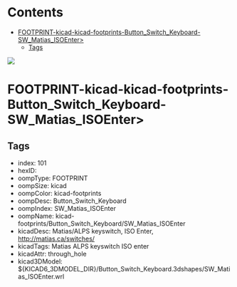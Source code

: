 



Contents
========

* [FOOTPRINT-kicad-kicad-footprints-Button_Switch_Keyboard-SW_Matias_ISOEnter>](#footprint-kicad-kicad-footprints-button_switch_keyboard-sw_matias_isoenter)
	* [Tags](#tags)
  
![][im]
# FOOTPRINT-kicad-kicad-footprints-Button_Switch_Keyboard-SW_Matias_ISOEnter>

## Tags

- index: 101
- hexID: 
- oompType: FOOTPRINT
- oompSize: kicad
- oompColor: kicad-footprints
- oompDesc: Button_Switch_Keyboard
- oompIndex: SW_Matias_ISOEnter
- oompName: kicad-footprints/Button_Switch_Keyboard/SW_Matias_ISOEnter
- kicadDesc: Matias/ALPS keyswitch, ISO Enter, http://matias.ca/switches/
- kicadTags: Matias ALPS keyswitch ISO enter
- kicadAttr: through_hole
- kicad3DModel: ${KICAD6_3DMODEL_DIR}/Button_Switch_Keyboard.3dshapes/SW_Matias_ISOEnter.wrl



[im]: image.png
